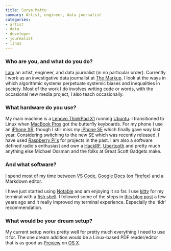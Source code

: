 ```yaml
---
title: Surya Mattu
summary: Artist, engineer, data journalist 
categories:
- artist
- data
- developer
- journalist
- linux
---
```


### Who are you, and what do you do?

[I am](https://www.suryamattu.com/ "Surya's website.") an artist, engineer, and data journalist (in no particular order). Currently I work as an investigative data journalist at [The Markup](https://themarkup.org/ "A non-profit data-driven tech news site."). I look at the ways in which algorithmic systems perpetuate systemic biases and inequalities in society. Most of the work I do involves writing code or words, with the occasional new media project, I also teach occasionally.

### What hardware do you use?

My main machine is a [Lenovo ThinkPad X1][thinkpad-x1-carbon] running [Ubuntu][]. I transitioned to Linux when [MacBook Pros][macbook-pro] got the butterfly keyboards. For my phone I use an [iPhone XR][iphone-xr], though I still miss my [iPhone SE][iphone-se] which finally gave way last year. Considering switching to the new SE which was recently released. I have used [Raspberry Pi's][raspberry-pi] for projects in the past. I am also a software defined radio's enthusiast and own a [HackRF][], [Ubertooth][ubertooth-one] and pretty much anything else Michael Ossman and the folks at Great Scott Gadgets make.

### And what software?

I spend most of my time between [VS Code][visual-studio-code], [Google Docs][google-docs] (on [Firefox][]) and a Markdown editor.

I have just started using [Notable][] and am enjoying it so far. I use [kitty][] for my terminal with a [fish shell][fish]. I followed some of the steps in [this blog post](https://remysharp.com/2018/08/23/cli-improved "A weblog post about alternatives to command line tools.") a few years ago and it really improved my terminal experience. Especially the 'tldr' recommendation. 

### What would be your dream setup?

My current setup works pretty well for pretty much everything I need to use it for. The one dream addition would be a Linux-based PDF reader/editor that is as good as [Preview][] on [OS X][macos].

[firefox]: https://www.mozilla.org/en-US/firefox/new/ "A cross-platform open-source web browser."
[fish]: http://fishshell.com/ "A command-line shell."
[google-docs]: https://en.wikipedia.org/wiki/Google_Docs "A web-based office suite."
[hackrf]: https://greatscottgadgets.com/hackrf/ "An open source hardware radio."
[iphone-se]: https://en.wikipedia.org/wiki/IPhone_SE "A 4 inch smartphone."
[iphone-xr]: https://en.wikipedia.org/wiki/IPhone_XR "A 6 inch smartphone."
[kitty]: https://sw.kovidgoyal.net/kitty/ "A GPU-based terminal emulator."
[macbook-pro]: https://www.apple.com/macbook-pro/ "A laptop."
[macos]: https://en.wikipedia.org/wiki/MacOS "An operating system for Mac hardware."
[notable]: https://notable.app/ "A note taking app."
[preview]: https://en.wikipedia.org/wiki/Preview_(Mac_OS) "An image viewer included with Mac OS X."
[raspberry-pi]: https://en.wikipedia.org/wiki/Raspberry_Pi "A single-board hackable computer."
[thinkpad-x1-carbon]: http://shop.lenovo.com/us/en/laptops/thinkpad/x-series/x1-carbon/ "A lightweight PC laptop with a 14 inch screen."
[ubertooth-one]: https://greatscottgadgets.com/ubertoothone/ "An open source Bluetooth development dongle."
[ubuntu]: https://www.ubuntu.com/ "A Unix distribution."
[visual-studio-code]: https://code.visualstudio.com/ "A development IDE."
